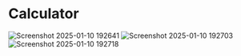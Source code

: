 # Calculator


![Screenshot 2025-01-10 192641](https://github.com/user-attachments/assets/d4a209c6-e748-4cec-bb73-7568b01ca25b)
![Screenshot 2025-01-10 192703](https://github.com/user-attachments/assets/396a3865-797e-4341-9d36-18df27b29951)
![Screenshot 2025-01-10 192718](https://github.com/user-attachments/assets/e02a1537-ab99-4f0b-a795-bf95b8f1eca2)


